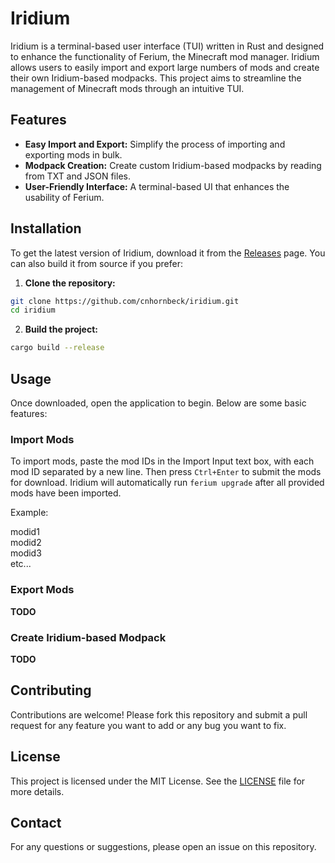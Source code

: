 # Iridium

Iridium is a terminal-based user interface (TUI) written in Rust and designed to enhance the functionality of Ferium, the Minecraft mod manager. Iridium allows users to easily import and export large numbers of mods and create their own Iridium-based modpacks. This project aims to streamline the management of Minecraft mods through an intuitive TUI.

## Features

- **Easy Import and Export:** Simplify the process of importing and exporting mods in bulk.
- **Modpack Creation:** Create custom Iridium-based modpacks by reading from TXT and JSON files.
- **User-Friendly Interface:** A terminal-based UI that enhances the usability of Ferium.

## Installation

To get the latest version of Iridium, download it from the [Releases](https://github.com/cnhornbeck/Iridium/releases) page. You can also build it from source if you prefer:

1. **Clone the repository:**
```bash
git clone https://github.com/cnhornbeck/iridium.git
cd iridium
```

2. **Build the project:**
```bash
cargo build --release
```

## Usage

Once downloaded, open the application to begin. Below are some basic features:

### Import Mods

To import mods, paste the mod IDs in the Import Input text box, with each mod ID separated by a new line. Then press `Ctrl+Enter` to submit the mods for download. Iridium will automatically run `ferium upgrade` after all provided mods have been imported.

Example:

modid1\
modid2\
modid3\
etc...

### Export Mods

**TODO**

### Create Iridium-based Modpack

**TODO**

## Contributing

Contributions are welcome! Please fork this repository and submit a pull request for any feature you want to add or any bug you want to fix.

## License

This project is licensed under the MIT License. See the [LICENSE](LICENSE) file for more details.

## Contact

For any questions or suggestions, please open an issue on this repository.
